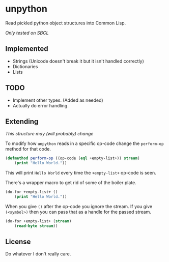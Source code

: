 # unpython

Read pickled python object structures into Common Lisp.

*Only tested on SBCL*

## Implemented

* Strings (Unicode doesn't break it but it isn't handled correctly)
* Dictionaries
* Lists

## TODO

* Implement other types. (Added as needed)
* Actually do error handling.

## Extending

*This structure may (will probably) change*

To modify how `unpython` reads in a specific op-code change the `perform-op` method for that code.

```lisp
(defmethod perform-op ((op-code (eql +empty-list+)) stream)
    (print "Hello World."))
```

This will print `Hello World` every time the `+empty-list+` op-code is seen.

There's a wrapper macro to get rid of some of the boiler plate.

```lisp
(do-for +empty-list+ ()
    (print "Hello World."))
```

When you give `()` after the op-code you ignore the stream.
If you give `(<symbol>)` then you can pass that as a handle for the passed stream.

```lisp
(do-for +empty-list+ (stream)
    (read-byte stream))
```

## License

Do whatever I don't really care.
